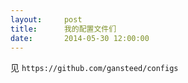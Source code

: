 ```yaml
---
layout:     post
title:      我的配置文件们
date:       2014-05-30 12:00:00
---
```


见 `https://github.com/gansteed/configs`
